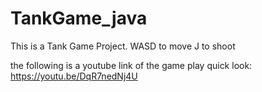 # TankGame_java
This is a Tank Game Project. 
WASD to move 
J to shoot 

the following is a youtube link of the game play quick look:
https://youtu.be/DqR7nedNj4U
